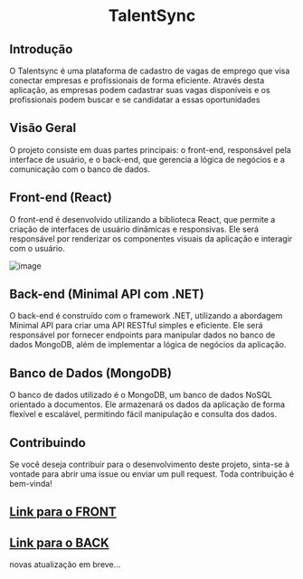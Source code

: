 
<h1 align="center">TalentSync</h1>

<h2>Introdução</h2>
O Talentsync é uma plataforma de cadastro de vagas de emprego que visa conectar empresas e profissionais de forma eficiente. Através desta aplicação, as empresas podem cadastrar suas vagas disponíveis e os profissionais podem buscar e se candidatar a essas oportunidades

<h2>Visão Geral</h2>
O projeto consiste em duas partes principais: o front-end, responsável pela interface de usuário, e o back-end, que gerencia a lógica de negócios e a comunicação com o banco de dados.

<h2>Front-end (React) </h2>
O front-end é desenvolvido utilizando a biblioteca React, que permite a criação de interfaces de usuário dinâmicas e responsivas. Ele será responsável por renderizar os componentes visuais da aplicação e interagir com o usuário.

![image](https://github.com/Luis-Paulo-Silva-Reis/TalentSync/assets/48827159/529bcc0d-2cbf-4773-981d-342954c9cab0)



<h2> Back-end (Minimal API com .NET)</h2>
O back-end é construído com o framework .NET, utilizando a abordagem Minimal API para criar uma API RESTful simples e eficiente. Ele será responsável por fornecer endpoints para manipular dados no banco de dados MongoDB, além de implementar a lógica de negócios da aplicação.

<h2>Banco de Dados (MongoDB) </h2>
O banco de dados utilizado é o MongoDB, um banco de dados NoSQL orientado a documentos. Ele armazenará os dados da aplicação de forma flexível e escalável, permitindo fácil manipulação e consulta dos dados.

<h2>Contribuindo</h2>
Se você deseja contribuir para o desenvolvimento deste projeto, sinta-se à vontade para abrir uma issue ou enviar um pull request. Toda contribuição é bem-vinda!

## [Link para o FRONT](https://github.com/Luis-Paulo-Silva-Reis/TalentSync_FRONT)
## [Link para o BACK](https://github.com/Luis-Paulo-Silva-Reis/TalentSync_BACK)

novas atualização em breve...
